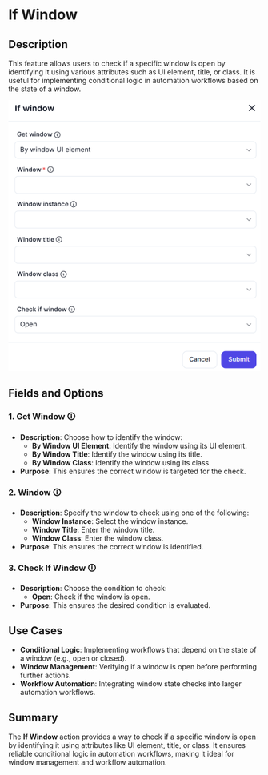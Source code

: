 # If Window  

## Description

This feature allows users to check if a specific window is open by identifying it using various attributes such as UI element, title, or class. It is useful for implementing conditional logic in automation workflows based on the state of a window.  

![If Window](if-window.png)  

## Fields and Options  

### 1. **Get Window** 🛈

- **Description**: Choose how to identify the window:  
  - **By Window UI Element**: Identify the window using its UI element.  
  - **By Window Title**: Identify the window using its title.  
  - **By Window Class**: Identify the window using its class.  
- **Purpose**: This ensures the correct window is targeted for the check.  

### 2. **Window** 🛈

- **Description**: Specify the window to check using one of the following:  
  - **Window Instance**: Select the window instance.  
  - **Window Title**: Enter the window title.  
  - **Window Class**: Enter the window class.  
- **Purpose**: This ensures the correct window is identified.  

### 3. **Check If Window** 🛈

- **Description**: Choose the condition to check:  
  - **Open**: Check if the window is open.  
- **Purpose**: This ensures the desired condition is evaluated.

## Use Cases

- **Conditional Logic**: Implementing workflows that depend on the state of a window (e.g., open or closed).  
- **Window Management**: Verifying if a window is open before performing further actions.  
- **Workflow Automation**: Integrating window state checks into larger automation workflows.  

## Summary

The **If Window** action provides a way to check if a specific window is open by identifying it using attributes like UI element, title, or class. It ensures reliable conditional logic in automation workflows, making it ideal for window management and workflow automation.
